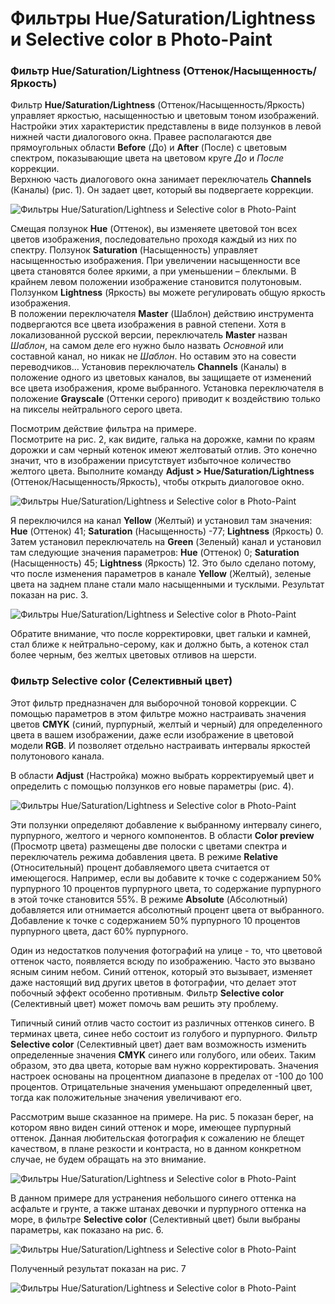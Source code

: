 # Фильтры Hue/Saturation/Lightness и Selective color в Photo-Paint

### Фильтр Hue/Saturation/Lightness (Оттенок/Насыщенность/Яркость)

Фильтр **Hue/Saturation/Lightness** (Оттенок/Насыщенность/Яркость) управляет яркостью, насыщенностью и цветовым тоном изображений. Настройки этих характеристик представлены в виде ползунков в левой нижней части диалогового окна. Правее располагаются две прямоугольных области **Before** (До) и **After** (После) с цветовым спектром, показывающие цвета на цветовом круге _До_ и _После_ коррекции.  
Верхнюю часть диалогового окна занимает переключатель **Channels** (Каналы) (рис. 1). Он задает цвет, который вы подвергаете коррекции.

![Фильтры Hue/Saturation/Lightness и Selective color в Photo-Paint](./145cfdea-cc90-4eca-b411-f2a1c3d3f433.jpg)

Смещая ползунок **Hue** (Оттенок), вы изменяете цветовой тон всех цветов изображения, последовательно проходя каждый из них по спектру. Ползунок **Saturation** (Насыщенность) управляет насыщенностью изображения. При увеличении насыщенности все цвета становятся более яркими, а при уменьшении – блеклыми. В крайнем левом положении изображение становится полутоновым.  
Ползунком **Lightness** (Яркость) вы можете регулировать общую яркость изображения.  
В положении переключателя **Master** (Шаблон) действию инструмента подвергаются все цвета изображения в равной степени. Хотя в локализованной русской версии, переключатель **Master** назван _Шаблон_, на самом деле его нужно было назвать _Основной_ или составной канал, но никак не _Шаблон_. Но оставим это на совести переводчиков… Установив переключатель **Channels** (Каналы) в положение одного из цветовых каналов, вы защищаете от изменений все цвета изображения, кроме выбранного. Установка переключателя в положение **Grayscale** (Оттенки серого) приводит к воздействию только на пикселы нейтрального серого цвета.

Посмотрим действие фильтра на примере.  
Посмотрите на рис. 2, как видите, галька на дорожке, камни по краям дорожки и сам черный котенок имеют желтоватый отлив. Это конечно значит, что в изображении присутствует избыточное количество желтого цвета. Выполните команду **Adjust > Hue/Saturation/Lightness** (Оттенок/Насыщенность/Яркость), чтобы открыть диалоговое окно.

![Фильтры Hue/Saturation/Lightness и Selective color в Photo-Paint](./374de5dd-79c4-4080-8728-69a6d755ba8b.jpg)

Я переключился на канал **Yellow** (Желтый) и установил там значения: **Hue** (Оттенок) 41; **Saturation** (Насыщенность) -77; **Lightness** (Яркость) 0\. Затем установил переключатель на **Green** (Зеленый) канал и установил там следующие значения параметров: **Hue** (Оттенок) 0; **Saturation** (Насыщенность) 45; **Lightness** (Яркость) 12\. Это было сделано потому, что после изменения параметров в канале **Yellow** (Желтый), зеленые цвета на заднем плане стали мало насыщенными и тусклыми. Результат показан на рис. 3.

![Фильтры Hue/Saturation/Lightness и Selective color в Photo-Paint](./b07a4478-756c-4529-a20a-5d60f1035388.jpg)

Обратите внимание, что после корректировки, цвет гальки и камней, стал ближе к нейтрально-серому, как и должно быть, а котенок стал более черным, без желтых цветовых отливов на шерсти.

### Фильтр Selective color (Селективный цвет)

Этот фильтр предназначен для выборочной тоновой коррекции. С помощью параметров в этом фильтре можно настраивать значения цветов **CMYK** (синий, пурпурный, желтый и черный) для определенного цвета в вашем изображении, даже если изображение в цветовой модели **RGB**. И позволяет отдельно настраивать интервалы яркостей полутонового канала.

В области **Adjust** (Настройка) можно выбрать корректируемый цвет и определить с помощью ползунков его новые параметры (рис. 4).

![Фильтры Hue/Saturation/Lightness и Selective color в Photo-Paint](./b979472a-3f28-4013-a661-29a3126cd78d.jpg)

Эти ползунки определяют добавление к выбранному интервалу синего, пурпурного, желтого и черного компонентов. В области **Color preview** (Просмотр цвета) размещены две полоски с цветами спектра и переключатель режима добавления цвета. В режиме **Relative** (Относительный) процент добавляемого цвета считается от имеющегося. Например, если вы добавите к точке с содержанием 50% пурпурного 10 процентов пурпурного цвета, то содержание пурпурного в этой точке становится 55%. В режиме **Absolute** (Абсолютный) добавляется или отнимается абсолютный процент цвета от выбранного. Добавление к точке с содержанием 50% пурпурного 10 процентов пурпурного цвета, даст 60% пурпурного.

Один из недостатков получения фотографий на улице - то, что цветовой оттенок часто, появляется всюду по изображению. Часто это вызвано ясным синим небом. Синий оттенок, который это вызывает, изменяет даже настоящий вид других цветов в фотографии, что делает этот побочный эффект особенно противным. Фильтр **Selective color** (Селективный цвет) может помочь вам решить эту проблему.

Типичный синий отлив часто состоит из различных оттенков синего. В терминах цвета, синее небо состоит из голубого и пурпурного. Фильтр **Selective color** (Селективный цвет) дает вам возможность изменить определенные значения **CMYK** синего или голубого, или обеих. Таким образом, это два цвета, которые вам нужно корректировать. Значения настроек основаны на процентном диапазоне в пределах от -100 до 100 процентов. Отрицательные значения уменьшают определенный цвет, тогда как положительные значения увеличивают его.

Рассмотрим выше сказанное на примере. На рис. 5 показан берег, на котором явно виден синий оттенок и море, имеющее пурпурный оттенок. Данная любительская фотография к сожалению не блещет качеством, в плане резкости и контраста, но в данном конкретном случае, не будем обращать на это внимание.

![Фильтры Hue/Saturation/Lightness и Selective color в Photo-Paint](./33598f9b-917a-411f-8f5a-b6bbd418061b.jpg)

В данном примере для устранения небольшого синего оттенка на асфальте и грунте, а также штанах девочки и пурпурного оттенка на море, в фильтре **Selective color** (Селективный цвет) были выбраны параметры, как показано на рис. 6.

![Фильтры Hue/Saturation/Lightness и Selective color в Photo-Paint](./d50a48b0-35eb-4163-8ec6-08697e76fc65.jpg)

Полученный результат показан на рис. 7

![Фильтры Hue/Saturation/Lightness и Selective color в Photo-Paint](./b27cfff7-14c3-433b-9c2e-af25f96f1d7f.jpg)